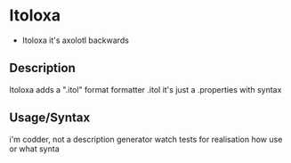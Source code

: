 # Itoloxa
* Itoloxa it's axolotl backwards

## Description

Itoloxa adds a ".itol" format formatter
.itol it's just a .properties with syntax

## Usage/Syntax

i'm codder, not a description generator
watch tests for realisation how use or what synta
